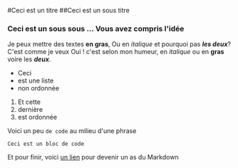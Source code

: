 #Ceci est un titre
##Ceci est un sous titre
### Ceci est un sous sous ... Vous avez compris l'idée

Je peux mettre des textes **en gras**,
Ou en *italique* et pourquoi pas ***les deux***? C'est comme je veux 
Oui ! c'est selon mon humeur, en *italique* ou en **gras** voire les ***deux***.


-  Ceci
-  est une liste
-  non ordonnée


1. Et cette
2. dernière
3. est ordonnée

Voici un peu `de code` au milieu d'une phrase

```
Ceci est un bloc de code
```

Et pour finir, voici [un lien](https://guides.github.com/features/mastering-markdown/) pour devenir un as du Markdown





